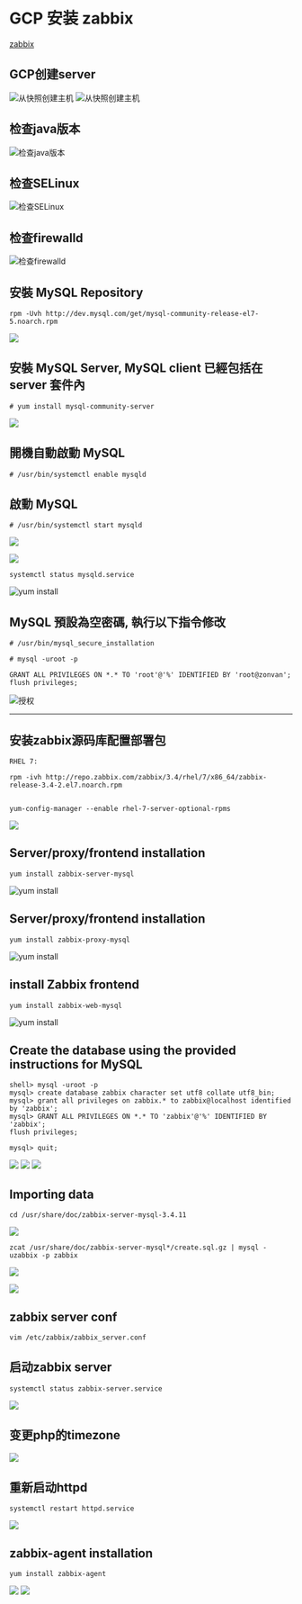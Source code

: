 # GCP 安装 zabbix

[zabbix](https://www.zabbix.com/manuals)

## GCP创建server

![从快照创建主机](./images/20180706114045.png)
![从快照创建主机](./images/20180706114431.png)


## 检查java版本
![检查java版本](./images/20180706114543.png)

## 检查SELinux
![检查SELinux](./images/20180706152600.png)

## 检查firewalld
![检查firewalld](./images/20180706152915.png)

## 安裝 MySQL Repository
```
rpm -Uvh http://dev.mysql.com/get/mysql-community-release-el7-5.noarch.rpm
```
![](./images/20180706121836.png)



## 安裝 MySQL Server, MySQL client 已經包括在 server 套件內
```
# yum install mysql-community-server
```
![](./images/20180706121951.png)


## 開機自動啟動 MySQL
```
# /usr/bin/systemctl enable mysqld
```

## 啟動 MySQL
```
# /usr/bin/systemctl start mysqld
```

![](./images/20180706122203.png)


![](./images/20180706140745.png)


```
systemctl status mysqld.service
```





![yum install](./images/20180706135817.png)

## MySQL 預設為空密碼, 執行以下指令修改
```
# /usr/bin/mysql_secure_installation

# mysql -uroot -p

GRANT ALL PRIVILEGES ON *.* TO 'root'@'%' IDENTIFIED BY 'root@zonvan';
flush privileges;

```
![授权](./images/20180706113153.png)


---

## 安装zabbix源码库配置部署包
```
RHEL 7:

rpm -ivh http://repo.zabbix.com/zabbix/3.4/rhel/7/x86_64/zabbix-release-3.4-2.el7.noarch.rpm


yum-config-manager --enable rhel-7-server-optional-rpms

```
![](./images/20180706141316.png)





## Server/proxy/frontend installation
```
yum install zabbix-server-mysql
```
![yum install](./images/20180706141646.png)



## Server/proxy/frontend installation
```
yum install zabbix-proxy-mysql
```
![yum install](./images/20180706141817.png)


## install Zabbix frontend
```
yum install zabbix-web-mysql
```
![yum install](./images/20180706142019.png)

## Create the database using the provided instructions for MySQL
```
shell> mysql -uroot -p
mysql> create database zabbix character set utf8 collate utf8_bin;
mysql> grant all privileges on zabbix.* to zabbix@localhost identified by 'zabbix';
mysql> GRANT ALL PRIVILEGES ON *.* TO 'zabbix'@'%' IDENTIFIED BY 'zabbix';
flush privileges;

mysql> quit;
```
![](./images/20180706144059.png)
![](./images/20180706144904.png)
![](./images/20180706145713.png)


## Importing data
```
cd /usr/share/doc/zabbix-server-mysql-3.4.11
```

![](./images/20180706142215.png)

```
zcat /usr/share/doc/zabbix-server-mysql*/create.sql.gz | mysql -uzabbix -p zabbix
```

![](./images/20180706150823.png)

![](./images/20180706151332.png)


## zabbix server conf
```
vim /etc/zabbix/zabbix_server.conf
```

## 启动zabbix server
```
systemctl status zabbix-server.service
```
![](./images/20180706151926.png)


## 变更php的timezone
![](./images/20180706152326.png)


## 重新启动httpd
```
systemctl restart httpd.service
```
![](./images/20180706153525.png)


## zabbix-agent installation
```
yum install zabbix-agent
```
![](./images/20180706153707.png)
![](./images/20180706153852.png)








